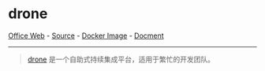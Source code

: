 # drone

[Office Web][1] - [Source][2] - [Docker Image][3] - [Docment][4]

---

> [drone][1] 是一个自助式持续集成平台，适用于繁忙的开发团队。

[1]:https://www.drone.io/
[2]:https://github.com/harness/harness/tree/drone
[3]:https://hub.docker.com/r/drone/drone
[4]:http://docs.drone.io/

